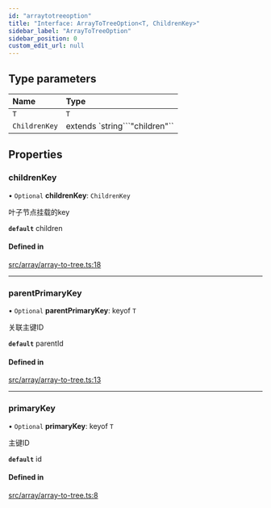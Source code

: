 ```yaml
---
id: "arraytotreeoption"
title: "Interface: ArrayToTreeOption<T, ChildrenKey>"
sidebar_label: "ArrayToTreeOption"
sidebar_position: 0
custom_edit_url: null
---
```


## Type parameters

| Name | Type |
| :------ | :------ |
| `T` | `T` |
| `ChildrenKey` | extends `string```"children"`` |

## Properties

### childrenKey

• `Optional` **childrenKey**: `ChildrenKey`

叶子节点挂载的key

**`default`** children

#### Defined in

[src/array/array-to-tree.ts:18](https://github.com/planjs/utils/blob/784afab/src/array/array-to-tree.ts#L18)

___

### parentPrimaryKey

• `Optional` **parentPrimaryKey**: keyof `T`

关联主键ID

**`default`** parentId

#### Defined in

[src/array/array-to-tree.ts:13](https://github.com/planjs/utils/blob/784afab/src/array/array-to-tree.ts#L13)

___

### primaryKey

• `Optional` **primaryKey**: keyof `T`

主键ID

**`default`** id

#### Defined in

[src/array/array-to-tree.ts:8](https://github.com/planjs/utils/blob/784afab/src/array/array-to-tree.ts#L8)
